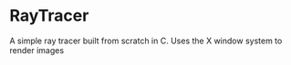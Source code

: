 # RayTracer
A simple ray tracer built from scratch in C.  Uses the X window system to render images
